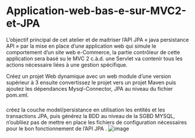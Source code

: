 # Application-web-bas-e-sur-MVC2-et-JPA
L’objectif principal de cet atelier et de maitriser l’API JPA « java persistance API » par la mise en place d’une application web qui simule le comportement d’un site web e-Commerce, la partie contrôleur de cette application sera basé su le MVC 2 c.à.d. une Servlet va contenir tous les actions nécessaire liées à une gestion spécifique.


Créez un projet Web dynamique avec un web module d’une version supérieur à 3 ensuite convertissez le projet vers un projet Maven puis ajoutez les dépendances Mysql-Connector, JPA au niveau du fichier pom.xml.
### 

 créez la couche model/persistance en utilisation les entités et les transactions JPA, puis générez la BDD au niveau de la SGBD MYSQL, n’oubliiez pas de mettre en place les fichiers de configuration nécessaires pour le bon fonctionnement de l’API JPA .
![image](https://user-images.githubusercontent.com/101791324/204232363-36e0ba02-d600-4bef-9b30-7e408a92a374.png)
